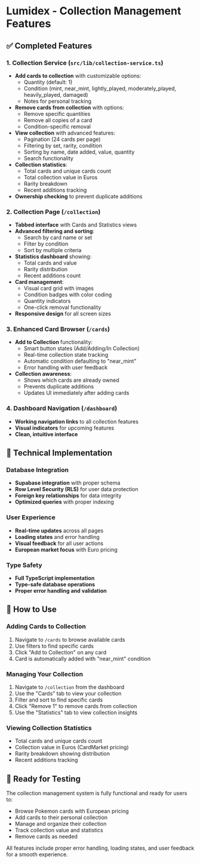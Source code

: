 # Lumidex - Collection Management Features

## ✅ Completed Features

### 1. Collection Service (`src/lib/collection-service.ts`)
- **Add cards to collection** with customizable options:
  - Quantity (default: 1)
  - Condition (mint, near_mint, lightly_played, moderately_played, heavily_played, damaged)
  - Notes for personal tracking
- **Remove cards from collection** with options:
  - Remove specific quantities
  - Remove all copies of a card
  - Condition-specific removal
- **View collection** with advanced features:
  - Pagination (24 cards per page)
  - Filtering by set, rarity, condition
  - Sorting by name, date added, value, quantity
  - Search functionality
- **Collection statistics**:
  - Total cards and unique cards count
  - Total collection value in Euros
  - Rarity breakdown
  - Recent additions tracking
- **Ownership checking** to prevent duplicate additions

### 2. Collection Page (`/collection`)
- **Tabbed interface** with Cards and Statistics views
- **Advanced filtering and sorting**:
  - Search by card name or set
  - Filter by condition
  - Sort by multiple criteria
- **Statistics dashboard** showing:
  - Total cards and value
  - Rarity distribution
  - Recent additions count
- **Card management**:
  - Visual card grid with images
  - Condition badges with color coding
  - Quantity indicators
  - One-click removal functionality
- **Responsive design** for all screen sizes

### 3. Enhanced Card Browser (`/cards`)
- **Add to Collection** functionality:
  - Smart button states (Add/Adding/In Collection)
  - Real-time collection state tracking
  - Automatic condition defaulting to "near_mint"
  - Error handling with user feedback
- **Collection awareness**:
  - Shows which cards are already owned
  - Prevents duplicate additions
  - Updates UI immediately after adding cards

### 4. Dashboard Navigation (`/dashboard`)
- **Working navigation links** to all collection features
- **Visual indicators** for upcoming features
- **Clean, intuitive interface**

## 🔧 Technical Implementation

### Database Integration
- **Supabase integration** with proper schema
- **Row Level Security (RLS)** for user data protection
- **Foreign key relationships** for data integrity
- **Optimized queries** with proper indexing

### User Experience
- **Real-time updates** across all pages
- **Loading states** and error handling
- **Visual feedback** for all user actions
- **European market focus** with Euro pricing

### Type Safety
- **Full TypeScript implementation**
- **Type-safe database operations**
- **Proper error handling and validation**

## 🎯 How to Use

### Adding Cards to Collection
1. Navigate to `/cards` to browse available cards
2. Use filters to find specific cards
3. Click "Add to Collection" on any card
4. Card is automatically added with "near_mint" condition

### Managing Your Collection
1. Navigate to `/collection` from the dashboard
2. Use the "Cards" tab to view your collection
3. Filter and sort to find specific cards
4. Click "Remove 1" to remove cards from collection
5. Use the "Statistics" tab to view collection insights

### Viewing Collection Statistics
- Total cards and unique cards count
- Collection value in Euros (CardMarket pricing)
- Rarity breakdown showing distribution
- Recent additions tracking

## 🚀 Ready for Testing

The collection management system is fully functional and ready for users to:
- Browse Pokemon cards with European pricing
- Add cards to their personal collection
- Manage and organize their collection
- Track collection value and statistics
- Remove cards as needed

All features include proper error handling, loading states, and user feedback for a smooth experience.